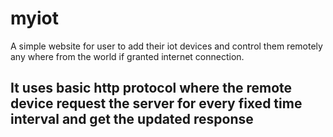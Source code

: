 # myiot
A simple website for user to add their iot devices and control them remotely any where from the world if granted internet connection.


## It uses basic http protocol where the remote device request the server for every fixed time interval and get the updated response

